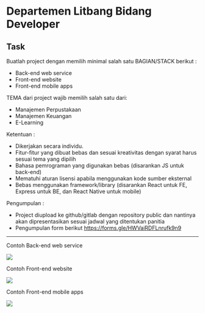 # Departemen Litbang Bidang Developer

## Task
Buatlah project dengan memilih minimal salah satu BAGIAN/STACK berikut :
- Back-end web service
- Front-end website
- Front-end mobile apps

TEMA dari project wajib memilih salah satu dari:
- Manajemen Perpustakaan
- Manajemen Keuangan
- E-Learning

Ketentuan :
- Dikerjakan secara individu. 
- Fitur-fitur yang dibuat bebas dan sesuai kreativitas dengan syarat harus sesuai tema yang dipilih
- Bahasa pemrograman yang digunakan bebas (disarankan JS untuk back-end)
- Mematuhi aturan lisensi apabila menggunakan kode sumber eksternal
- Bebas menggunakan framework/library (disarankan React untuk FE, Express untuk BE, dan React Native untuk mobile)

Pengumpulan : 
- Project diupload ke github/gitlab dengan repository public dan nantinya akan dipresentasikan sesuai jadwal yang ditentukan panitia
- Pengumpulan form berikut https://forms.gle/HWVaiRDFLnrufk9n9

---

Contoh Back-end web service

![](img/dev-001.jpg)

Contoh Front-end website

![](img/dev-002.jpg)

Contoh Front-end mobile apps

![](img/dev-003.jpg)
